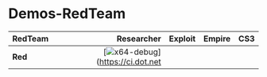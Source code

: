 # Demos-RedTeam
               

| RedTeam | Researcher | Exploit |  Empire  |   CS3  |
|:---|----------------:|------------------:|----------------:|------------------:|
|**Red**|[![x64-debug]()](https://ci.dot.net
